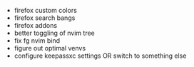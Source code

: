 - firefox custom colors
- firefox search bangs
- firefox addons
- better toggling of nvim tree
- fix fg nvim bind
- figure out optimal venvs
- configure keepassxc settings OR switch to something else

